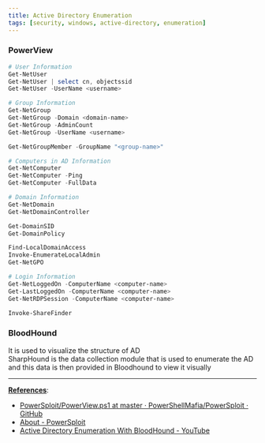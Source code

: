 ```yaml
---
title: Active Directory Enumeration
tags: [security, windows, active-directory, enumeration]
---
```


### PowerView

````powershell
# User Information
Get-NetUser
Get-NetUser | select cn, objectssid
Get-NetUser -UserName <username>

# Group Information
Get-NetGroup
Get-NetGroup -Domain <domain-name>
Get-NetGroup -AdminCount
Get-NetGroup -UserName <username>

Get-NetGroupMember -GroupName "<group-name>"

# Computers in AD Information
Get-NetComputer
Get-NetComputer -Ping
Get-NetComputer -FullData

# Domain Information
Get-NetDomain
Get-NetDomainController

Get-DomainSID
Get-DomainPolicy

Find-LocalDomainAccess
Invoke-EnumerateLocalAdmin
Get-NetGPO

# Login Information
Get-NetLoggedOn -ComputerName <computer-name>
Get-LastLoggedOn -ComputerName <computer-name>
Get-NetRDPSession -ComputerName <computer-name>

Invoke-ShareFinder
````

### BloodHound

It is used to visualize the structure of AD  
SharpHound is the data collection module that is used to enumerate the AD and this data is then provided in Bloodhound to view it visually

---

**<u>References</u>**:

* [PowerSploit/PowerView.ps1 at master · PowerShellMafia/PowerSploit · GitHub](https://github.com/PowerShellMafia/PowerSploit/blob/master/Recon/PowerView.ps1)
* [About - PowerSploit](https://powersploit.readthedocs.io/en/latest/Recon/)
* [Active Directory Enumeration With BloodHound - YouTube](https://www.youtube.com/watch?v=sGO4F23Xik4)